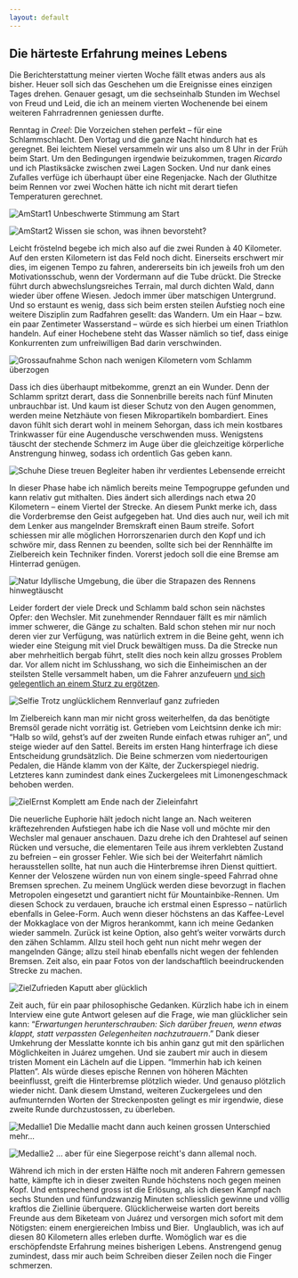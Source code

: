 ```yaml
---
layout: default
---
```

## Die härteste Erfahrung meines Lebens

Die Berichterstattung meiner vierten Woche fällt etwas anders aus als bisher. Heuer soll sich das Geschehen um die Ereignisse eines einzigen Tages drehen. Genauer gesagt, um die sechseinhalb Stunden im Wechsel von Freud und Leid, die ich an meinem vierten Wochenende bei einem weiteren Fahrradrennen geniessen durfte.

Renntag in _Creel_: Die Vorzeichen stehen perfekt – für eine Schlammschlacht. Den Vortag und die ganze Nacht hindurch hat es geregnet. Bei leichtem Niesel versammeln wir uns also um 8 Uhr in der Früh beim Start. Um den Bedingungen irgendwie beizukommen, tragen _Ricardo_ und ich Plastiksäcke zwischen zwei Lagen Socken. Und nur dank eines Zufalles verfüge ich überhaupt über eine Regenjacke. Nach der Gluthitze beim Rennen vor zwei Wochen hätte ich nicht mit derart tiefen Temperaturen gerechnet.

![AmStart1](./imgs/w4/w_4_1.jpg)
Unbeschwerte Stimmung am Start

![AmStart2](./imgs/w4/w_4_2.jpg)
Wissen sie schon, was ihnen bevorsteht?

Leicht fröstelnd begebe ich mich also auf die zwei Runden à 40 Kilometer. Auf den ersten Kilometern ist das Feld noch dicht. Einerseits erschwert mir dies, im eigenen Tempo zu fahren, andererseits bin ich jeweils froh um den Motivationsschub, wenn der Vordermann auf die Tube drückt. Die Strecke führt durch abwechslungsreiches Terrain, mal durch dichten Wald, dann wieder über offene Wiesen. Jedoch immer über matschigen Untergrund. Und so erstaunt es wenig, dass sich beim ersten steilen Aufstieg noch eine weitere Disziplin zum Radfahren gesellt: das Wandern. Um ein Haar – bzw. ein paar Zentimeter Wasserstand – würde es sich hierbei um einen Triathlon handeln. Auf einer Hochebene steht das Wasser nämlich so tief, dass einige Konkurrenten zum unfreiwilligen Bad darin verschwinden.

![Grossaufnahme](./imgs/w4/w_4_3.jpg)
Schon nach wenigen Kilometern vom Schlamm überzogen

Dass ich dies überhaupt mitbekomme, grenzt an ein Wunder. Denn der Schlamm spritzt derart, dass die Sonnenbrille bereits nach fünf Minuten unbrauchbar ist. Und kaum ist dieser Schutz von den Augen genommen, werden meine Netzhäute von fiesen Mikropartikeln bombardiert. Eines davon fühlt sich derart wohl in meinem Sehorgan, dass ich mein kostbares Trinkwasser für eine Augendusche verschwenden muss. Wenigstens täuscht der stechende Schmerz im Auge über die gleichzeitige körperliche Anstrengung hinweg, sodass ich ordentlich Gas geben kann.

![Schuhe](./imgs/w4/w_4_4.jpg)
Diese treuen Begleiter haben ihr verdientes Lebensende erreicht

In dieser Phase habe ich nämlich bereits meine Tempogruppe gefunden und kann relativ gut mithalten. Dies ändert sich allerdings nach etwa 20 Kilometern – einem Viertel der Strecke. An diesem Punkt merke ich, dass die Vorderbremse den Geist aufgegeben hat. Und dies auch nur, weil ich mit dem Lenker aus mangelnder Bremskraft einen Baum streife. Sofort schiessen mir alle möglichen Horrorszenarien durch den Kopf und ich schwöre mir, dass Rennen zu beenden, sollte sich bei der Rennhälfte im Zielbereich kein Techniker finden. Vorerst jedoch soll die eine Bremse am Hinterrad genügen. 

![Natur](./imgs/w4/w_4_5.jpg)
Idyllische Umgebung, die über die Strapazen des Rennens hinwegtäuscht

Leider fordert der viele Dreck und Schlamm bald schon sein nächstes Opfer: den Wechsler. Mit zunehmender Renndauer fällt es mir nämlich immer schwerer, die Gänge zu schalten. Bald schon stehen mir nur noch deren vier zur Verfügung, was natürlich extrem in die Beine geht, wenn ich wieder eine Steigung mit viel Druck bewältigen muss. Da die Strecke nun aber mehrheitlich bergab führt, stellt dies noch kein allzu grosses Problem dar. Vor allem nicht im Schlusshang, wo sich die Einheimischen an der steilsten Stelle versammelt haben, um die Fahrer anzufeuern <a href="https://www.facebook.com/groups/1765511880421982/permalink/1908715236101645/?__xts__[0]=68.ARDOfenVIiD8T-oPETdnS3oGogY-bchIf2u6KhJgHze2qR0xc0fQvh2PjVcIuBPBfwfaYyKHVugluZIwlqsZ_rF5xIoGWrVvVfQOcugGlO_yOFHLK7TT6KpPhFfVB9YII1Xl6ZJt54VgJGR0A8vbAvVbgEoIU-CyizPUPd1JqLook7V3HPn0nQ&__tn__=-UC-R">und sich gelegentlich an einem Sturz zu ergötzen</a>.

![Selfie](./imgs/w4/w_4_6.jpg)
Trotz unglücklichem Rennverlauf ganz zufrieden

Im Zielbereich kann man mir nicht gross weiterhelfen, da das benötigte Bremsöl gerade nicht vorrätig ist. Getrieben vom Leichtsinn denke ich mir: “Halb so wild, gehst’s auf der zweiten Runde einfach etwas ruhiger an”, und steige wieder auf den Sattel. Bereits im ersten Hang hinterfrage ich diese Entscheidung grundsätzlich. Die Beine schmerzen vom niedertourigen Pedalen, die Hände klamm von der Kälte, der Zuckerspiegel niedrig. Letzteres kann zumindest dank eines Zuckergelees mit Limonengeschmack behoben werden.

![ZielErnst](./imgs/w4/w_4_7.jpg)
Komplett am Ende nach der Zieleinfahrt

Die neuerliche Euphorie hält jedoch nicht lange an. Nach weiteren kräftezehrenden Aufstiegen habe ich die Nase voll und möchte mir den Wechsler mal genauer anschauen. Dazu drehe ich den Drahtesel auf seinen Rücken und versuche, die elementaren Teile aus ihrem verklebten Zustand zu befreien – ein grosser Fehler. Wie sich bei der Weiterfahrt nämlich herausstellen sollte, hat nun auch die Hinterbremse ihren Dienst quittiert. Kenner der Veloszene würden nun von einem single-speed Fahrrad ohne Bremsen sprechen. Zu meinem Unglück werden diese bevorzugt in flachen Metropolen eingesetzt und garantiert nicht für Mountainbike-Rennen. Um diesen Schock zu verdauen, brauche ich erstmal einen Espresso – natürlich ebenfalls in Gelee-Form. Auch wenn dieser höchstens an das Kaffee-Level der Mokkaglace von der Migros herankommt, kann ich meine Gedanken wieder sammeln. Zurück ist keine Option, also geht’s weiter vorwärts durch den zähen Schlamm. Allzu steil hoch geht nun nicht mehr wegen der mangelnden Gänge; allzu steil hinab ebenfalls nicht wegen der fehlenden Bremsen. Zeit also, ein paar Fotos von der landschaftlich beeindruckenden Strecke zu machen. 

![ZielZufrieden](./imgs/w4/w_4_8.jpg)
Kaputt aber glücklich

Zeit auch, für ein paar philosophische Gedanken. Kürzlich habe ich in einem Interview eine gute Antwort gelesen auf die Frage, wie man glücklicher sein kann: “_Erwartungen herunterschrauben: Sich darüber freuen, wenn etwas klappt, statt verpassten Gelegenheiten nachzutrauern_.” Dank dieser Umkehrung der Messlatte konnte ich bis anhin ganz gut mit den spärlichen Möglichkeiten in Juárez umgehen. Und sie zaubert mir auch in diesem tristen Moment ein Lächeln auf die Lippen. “Immerhin hab ich keinen Platten”.
Als würde dieses epische Rennen von höheren Mächten beeinflusst, greift die Hinterbremse plötzlich wieder. Und genauso plötzlich wieder nicht. Dank diesem Umstand, weiteren Zuckergelees und den aufmunternden Worten der Streckenposten gelingt es mir irgendwie, diese zweite Runde durchzustossen, zu überleben.

![Medallie1](./imgs/w4/w_4_9.jpg)
Die Medallie macht dann auch keinen grossen Unterschied mehr...

![Medallie2](./imgs/w4/w_4_10.jpg)
... aber für eine Siegerpose reicht's dann allemal noch.

Während ich mich in der ersten Hälfte noch mit anderen Fahrern gemessen hatte, kämpfte ich in dieser zweiten Runde höchstens noch gegen meinen Kopf. Und entsprechend gross ist die Erlösung, als ich diesen Kampf nach sechs Stunden und fünfundzwanzig Minuten schliesslich gewinne und völlig kraftlos die Ziellinie überquere. Glücklicherweise warten dort bereits Freunde aus dem Biketeam von Juárez und versorgen mich sofort mit dem Nötigsten: einem energiereichen Imbiss und Bier. 
Unglaublich, was ich auf diesen 80 Kilometern alles erleben durfte. Womöglich war es die erschöpfendste Erfahrung meines bisherigen Lebens. Anstrengend genug zumindest, dass mir auch beim Schreiben dieser Zeilen noch die Finger schmerzen.
